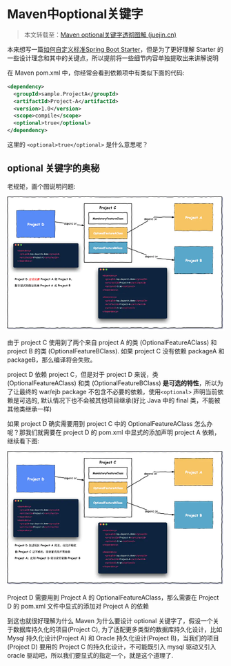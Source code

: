 # Maven中optional关键字

> 本文转载至：[Maven optional关键字透彻图解 (juejin.cn)](https://juejin.cn/post/6844903987322290189)

本来想写一篇[如何自定义标准Spring Boot Starter](https://dayarch.top/p/spring-boot-starter-custom.html)，但是为了更好理解 Starter 的一些设计理念和其中的关键点，所以提前将一些细节内容单独提取出来讲解说明

在 Maven pom.xml 中，你经常会看到依赖项中有类似下面的代码:

```xml
<dependency>
  <groupId>sample.ProjectA</groupId>
  <artifactId>Project-A</artifactId>
  <version>1.0</version>
  <scope>compile</scope>
  <optional>true</optional> 
</dependency>
```

这里的 `<optional>true</optional>` 是什么意思呢？

## optional 关键字的奥秘

老规矩，画个图说明问题:

![](../images/21.png)

由于 project C 使用到了两个来自 project A 的类 (OptionalFeatureAClass) 和 project B 的类 (OptionalFeatureBClass). 如果 project C 没有依赖 packageA 和 packageB，那么编译将会失败。

project D 依赖 project C，但是对于 project D 来说，类 (OptionalFeatureAClass) 和类 (OptionalFeatureBClass) **是可选的特性**，所以为了让最终的 war/ejb package 不包含不必要的依赖，使用`<optional>` 声明当前依赖是可选的, 默认情况下也不会被其他项目继承(好比 Java 中的 final 类，不能被其他类继承一样)

如果 project D 确实需要用到 project C 中的 OptionalFeatureAClass 怎么办呢？那我们就需要在 project D 的 pom.xml 中显式的添加声明 project A 依赖，继续看下图:

![](../images/22.png)

Project D 需要用到 Project A 的 OptionalFeatureAClass，那么需要在 Project D 的 pom.xml 文件中显式的添加对 Project A 的依赖

到这也就很好理解为什么 Maven 为什么要设计 optional 关键字了，假设一个关于数据库持久化的项目(Project C), 为了适配更多类型的数据库持久化设计，比如 Mysql 持久化设计(Project A) 和 Oracle 持久化设计(Project B)，当我们的项目(Project D) 要用的 Project C 的持久化设计，不可能既引入 mysql 驱动又引入 oracle 驱动吧，所以我们要显式的指定一个，就是这个道理了.